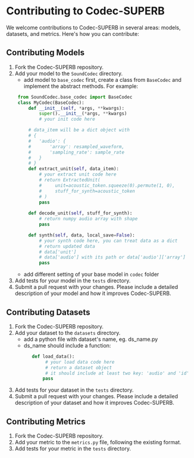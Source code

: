 # Contributing to Codec-SUPERB

We welcome contributions to Codec-SUPERB in several areas: models, datasets, and metrics. Here's how you can contribute:

## Contributing Models

1. Fork the Codec-SUPERB repository.
2. Add your model to the `SoundCodec` directory.
   - add model to `base_codec` first, create a class from `BaseCodec` and implement the abstract methods. For example:
   ```python
    from SoundCodec.base_codec import BaseCodec
    class MyCodec(BaseCodec):
        def __init__(self, *args, **kwargs):
            super().__init__(*args, **kwargs)
            # your init code here
   
        # data_item will be a dict object with
        # {
        #   'audio': {
        #       'array': resampled_waveform,
        #       'sampling_rate': sample_rate
        #   }
        # }
        def extract_unit(self, data_item):
            # your extract unit code here
            # return ExtractedUnit(
            #     unit=acoustic_token.squeeze(0).permute(1, 0),
            #     stuff_for_synth=acoustic_token
            # )
            pass
       
        def decode_unit(self, stuff_for_synth):
            # return numpy audio array with shape
            pass
   
        def synth(self, data, local_save=False):
            # your synth code here, you can treat data as a dict
            # return updated data
            # data['unit'] 
            # data['audio'] with its path or data['audio']['array']
            pass
    ```
   - add different setting of your base model in `codec` folder
4. Add tests for your model in the `tests` directory.
4. Submit a pull request with your changes. Please include a detailed description of your model and how it improves Codec-SUPERB.

## Contributing Datasets

1. Fork the Codec-SUPERB repository.
2. Add your dataset to the `datasets` directory.
   - add a python file with dataset's name, eg. ds_name.py
   - ds_name should include a function:
     ```python
        def load_data():
             # your load data code here
             # return a dataset object
             # it should include at least two key: 'audio' and 'id'
            pass
     ```
3. Add tests for your dataset in the `tests` directory.
4. Submit a pull request with your changes. Please include a detailed description of your dataset and how it improves Codec-SUPERB.

## Contributing Metrics

1. Fork the Codec-SUPERB repository.
2. Add your metric to the `metrics.py` file, following the existing format.
3. Add tests for your metric in the `tests` directory.